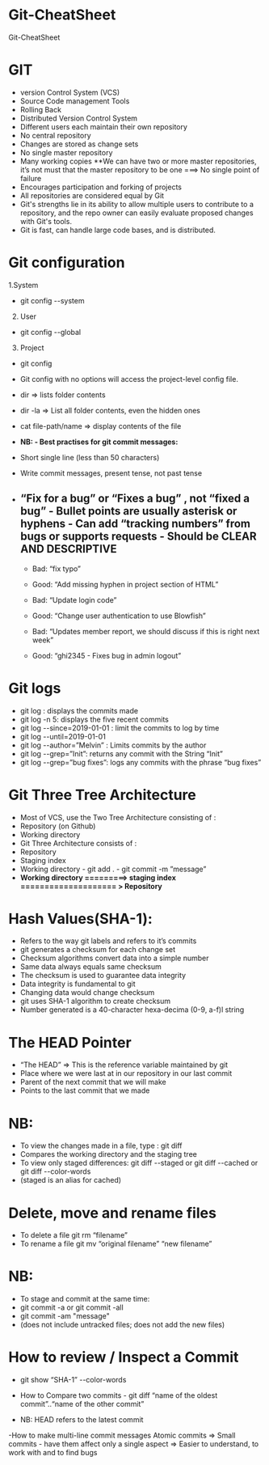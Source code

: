 # Git-CheatSheet
Git-CheatSheet

# GIT 
- version Control System (VCS)
- Source Code management Tools
- Rolling Back
- Distributed Version Control System
- Different users each maintain their own repository
- No central repository
- Changes are stored as change sets
- No single master repository
- Many working copies
**We can have two or more master repositories, it’s not must that the master repository to be one ===> No single point of failure
- Encourages participation and forking of projects
- All repositories are considered equal by Git
- Git's strengths lie in its ability to allow multiple users to contribute to a repository, and the repo owner can easily evaluate proposed changes with Git's tools.
- Git  is fast, can handle large code bases, and is distributed.


# Git configuration
1.System
- git config --system
2. User
- git config --global
3. Project
- git config
- Git config with no options will access the project-level config file.

- dir => lists folder contents
- dir -la => List all folder contents, even the hidden ones
- cat file-path/name => display contents of the file

- **NB: - Best practises for git commit messages:**
- Short single line (less than 50 characters)
- Write commit messages, present tense, not past tense
- “Fix for a bug” or “Fixes a bug” , not “fixed a bug”
                     -   Bullet points are usually asterisk or hyphens
          -  Can add “tracking numbers”  from bugs or supports requests
          - Should be CLEAR AND DESCRIPTIVE
    -
    - Bad: “fix typo”
    - Good: “Add missing hyphen in project section of HTML”
    
    - Bad: “Update login code”
    - Good: “Change user authentication to use Blowfish”
    - Bad: “Updates member report, we should discuss  if this is right next week”
    - Good: “ghi2345 - Fixes bug in admin logout”


# Git logs 
- git  log : displays the commits made
- git log -n 5: displays the five recent commits
- git log --since=2019-01-01 : limit the commits to log by time
- git log --until=2019-01-01
- git log --author=”Melvin” : Limits commits by the author
- git log --grep=”Init”: returns any commit with the String “Init”
- git log --grep=”bug fixes”: logs any commits with the phrase “bug fixes”


# Git Three Tree  Architecture
-  Most of VCS, use the Two Tree Architecture consisting of :
  - Repository (on Github)
  - Working directory
-  Git Three Architecture consists of :
 - Repository
 - Staging index
 - Working directory
                                - git add .            - git commit -m ”message”
- **Working directory =========> staging index ==================== >  Repository**

# Hash Values(SHA-1):
- Refers to the way git labels and refers to it’s commits
- git generates a checksum for each change set
- Checksum algorithms convert data into  a simple number
- Same data always equals same checksum
- The checksum is used to guarantee data integrity
- Data integrity is fundamental to git
- Changing data would change checksum
- git uses SHA-1 algorithm to create checksum
- Number generated is a 40-character hexa-decima (0-9, a-f)l string

    
# The HEAD Pointer 
- “The HEAD” ⇒ This is the reference variable maintained by git
- Place where we were last at in our repository in our last commit
- Parent of the next commit that we will make
- Points to the last commit that we made

# NB: 
- To view the changes made in a file, type :
git  diff
- Compares the working directory and the staging tree
- To view only staged differences: 
git diff --staged or git diff --cached or  git diff --color-words
- (staged is an alias for cached)


# Delete, move and rename files 
- To delete a file
git rm “filename”
- To rename a file
git mv “original filename” “new filename”

# NB: 
- To stage and commit at the same time: 
- git commit -a or git commit -all 
 - git commit -am "message"
- (does not include untracked files; does not add the new files)



# How to review / Inspect a Commit 
- git show “SHA-1” --color-words
    
- How to Compare two commits 
         -  git diff “name of the oldest commit”..“name of the other commit”
- NB: 
HEAD refers to the latest commit

-How to make multi-line commit messages 
Atomic commits => Small commits - have them affect only a single aspect ⇒ Easier to understand, to work with and to find bugs

